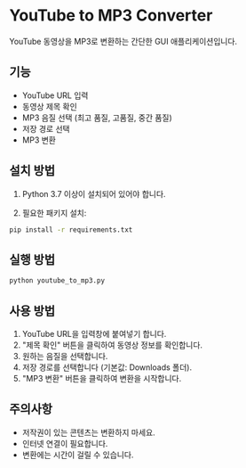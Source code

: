 # YouTube to MP3 Converter

YouTube 동영상을 MP3로 변환하는 간단한 GUI 애플리케이션입니다.

## 기능
- YouTube URL 입력
- 동영상 제목 확인
- MP3 음질 선택 (최고 품질, 고품질, 중간 품질)
- 저장 경로 선택
- MP3 변환

## 설치 방법

1. Python 3.7 이상이 설치되어 있어야 합니다.

2. 필요한 패키지 설치:
```bash
pip install -r requirements.txt
```

## 실행 방법

```bash
python youtube_to_mp3.py
```

## 사용 방법

1. YouTube URL을 입력창에 붙여넣기 합니다.
2. "제목 확인" 버튼을 클릭하여 동영상 정보를 확인합니다.
3. 원하는 음질을 선택합니다.
4. 저장 경로를 선택합니다 (기본값: Downloads 폴더).
5. "MP3 변환" 버튼을 클릭하여 변환을 시작합니다.

## 주의사항
- 저작권이 있는 콘텐츠는 변환하지 마세요.
- 인터넷 연결이 필요합니다.
- 변환에는 시간이 걸릴 수 있습니다. 